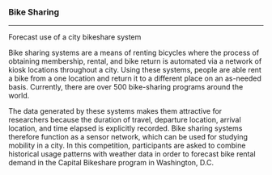 ### Bike Sharing 
---

Forecast use of a city bikeshare system

Bike sharing systems are a means of renting bicycles where the process of obtaining membership, rental,
and bike return is automated via a network of kiosk locations throughout a city. 
Using these systems, people are able rent a bike from a one location and return it to a different place on an as-needed
basis. Currently, there are over 500 bike-sharing programs around the world.

The data generated by these systems makes them attractive for researchers because the duration of travel, 
departure location, arrival location, and time elapsed is explicitly recorded.
Bike sharing systems therefore function as a sensor network, which can be used for studying mobility in a city. 
In this competition, participants are asked to combine historical usage patterns with weather data in order to forecast 
bike rental demand in the Capital Bikeshare program in Washington, D.C.

